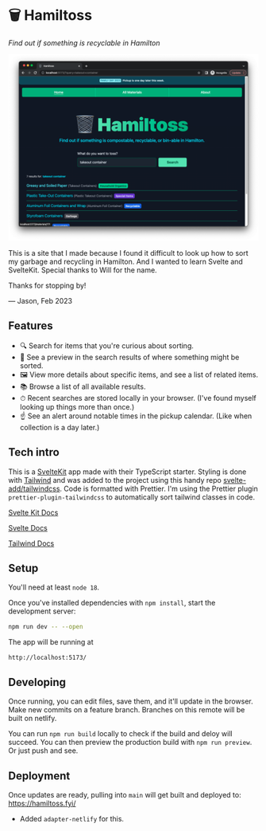 # 🗑 Hamiltoss

_Find out if something is recyclable in Hamilton_

<img src="demo/screenshot.png" alt="A screen shot of Hamiltoss site" width="800" />

This is a site that I made because I found it difficult to look up how to sort my garbage and recycling in Hamilton. And I wanted to learn Svelte and SvelteKit. Special thanks to Will for the name.

Thanks for stopping by!

— Jason, Feb 2023

## Features
- 🔍 Search for items that you're curious about sorting.
- 👀 See a preview in the search results of where something might be sorted.
- 🖼 View more details about specific items, and see a list of related items.
- 📚 Browse a list of all available results.
- ⏱ Recent searches are stored locally in your browser. (I've found myself looking up things more than once.)
- ☝️ See an alert around notable times in the pickup calendar. (Like when collection is a day later.)

## Tech intro

This is a [SvelteKit](https://kit.svelte.dev/) app made with their TypeScript starter. Styling is done with [Tailwind](https://tailwindcss.com/) and was added to the project using this handy repo [svelte-add/tailwindcss](https://github.com/svelte-add/tailwindcss). Code is formatted with Prettier. I'm using the Prettier plugin `prettier-plugin-tailwindcss` to automatically sort tailwind classes in code.

[Svelte Kit Docs](https://kit.svelte.dev/docs/introduction)

[Svelte Docs](https://svelte.dev/docs)

[Tailwind Docs](https://tailwindcss.com/docs/installation)

## Setup

You'll need at least `node 18`.

Once you've installed dependencies with `npm install`, start the development server:

```bash
npm run dev -- --open
```

The app will be running at

```
http://localhost:5173/
```

## Developing

Once running, you can edit files, save them, and it'll update in the browser.
Make new commits on a feature branch. Branches on this remote will be built on netlify.

You can run `npm run build` locally to check if the build and deloy will succeed. You can then preview the production build with `npm run preview`. Or just push and see.

## Deployment

Once updates are ready, pulling into `main` will get built and deployed to: https://hamiltoss.fyi/

- Added `adapter-netlify` for this.
